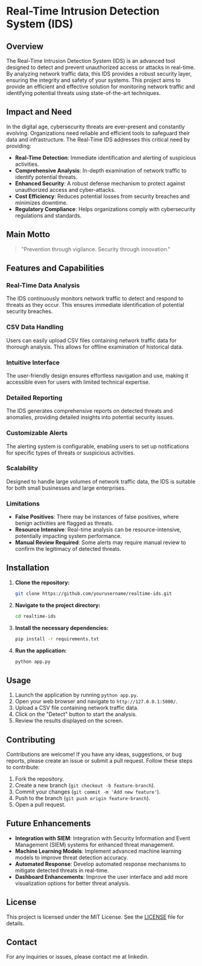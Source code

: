 # Real-Time Intrusion Detection System (IDS)


## Overview

The Real-Time Intrusion Detection System (IDS) is an advanced tool designed to detect and prevent unauthorized access or attacks in real-time. By analyzing network traffic data, this IDS provides a robust security layer, ensuring the integrity and safety of your systems. This project aims to provide an efficient and effective solution for monitoring network traffic and identifying potential threats using state-of-the-art techniques.

## Impact and Need

In the digital age, cybersecurity threats are ever-present and constantly evolving. Organizations need reliable and efficient tools to safeguard their data and infrastructure. The Real-Time IDS addresses this critical need by providing:

- **Real-Time Detection**: Immediate identification and alerting of suspicious activities.
- **Comprehensive Analysis**: In-depth examination of network traffic to identify potential threats.
- **Enhanced Security**: A robust defense mechanism to protect against unauthorized access and cyber-attacks.
- **Cost Efficiency**: Reduces potential losses from security breaches and minimizes downtime.
- **Regulatory Compliance**: Helps organizations comply with cybersecurity regulations and standards.

## Main Motto

> "Prevention through vigilance. Security through innovation."

## Features and Capabilities

### Real-Time Data Analysis
The IDS continuously monitors network traffic to detect and respond to threats as they occur. This ensures immediate identification of potential security breaches.

### CSV Data Handling
Users can easily upload CSV files containing network traffic data for thorough analysis. This allows for offline examination of historical data.

### Intuitive Interface
The user-friendly design ensures effortless navigation and use, making it accessible even for users with limited technical expertise.

### Detailed Reporting
The IDS generates comprehensive reports on detected threats and anomalies, providing detailed insights into potential security issues.

### Customizable Alerts
The alerting system is configurable, enabling users to set up notifications for specific types of threats or suspicious activities.

### Scalability
Designed to handle large volumes of network traffic data, the IDS is suitable for both small businesses and large enterprises.

### Limitations
- **False Positives**: There may be instances of false positives, where benign activities are flagged as threats.
- **Resource Intensive**: Real-time analysis can be resource-intensive, potentially impacting system performance.
- **Manual Review Required**: Some alerts may require manual review to confirm the legitimacy of detected threats.

## Installation

1. **Clone the repository:**
    ```sh
    git clone https://github.com/yourusername/realtime-ids.git
    ```
2. **Navigate to the project directory:**
    ```sh
    cd realtime-ids
    ```
3. **Install the necessary dependencies:**
    ```sh
    pip install -r requirements.txt
    ```
4. **Run the application:**
    ```sh
    python app.py
    ```

## Usage

1. Launch the application by running `python app.py`.
2. Open your web browser and navigate to `http://127.0.0.1:5000/`.
3. Upload a CSV file containing network traffic data.
4. Click on the "Detect" button to start the analysis.
5. Review the results displayed on the screen.


## Contributing

Contributions are welcome! If you have any ideas, suggestions, or bug reports, please create an issue or submit a pull request. Follow these steps to contribute:

1. Fork the repository.
2. Create a new branch (`git checkout -b feature-branch`).
3. Commit your changes (`git commit -m 'Add new feature'`).
4. Push to the branch (`git push origin feature-branch`).
5. Open a pull request.

## Future Enhancements

- **Integration with SIEM**: Integration with Security Information and Event Management (SIEM) systems for enhanced threat management.
- **Machine Learning Models**: Implement advanced machine learning models to improve threat detection accuracy.
- **Automated Response**: Develop automated response mechanisms to mitigate detected threats in real-time.
- **Dashboard Enhancements**: Improve the user interface and add more visualization options for better threat analysis.

## License

This project is licensed under the MIT License. See the [LICENSE](LICENSE) file for details.

## Contact

For any inquiries or issues, please contact me at linkedin.
